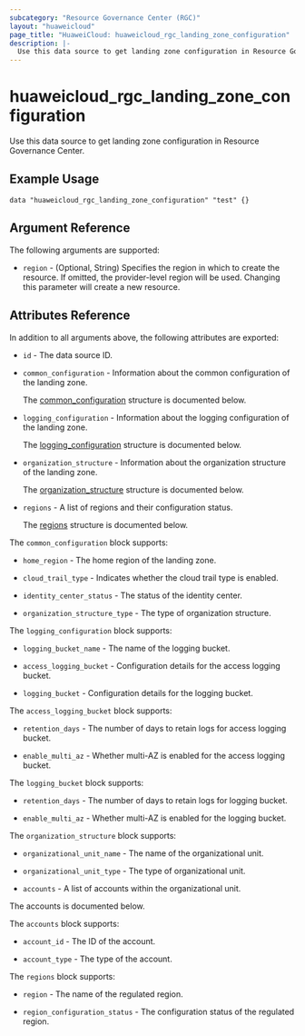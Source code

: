 ```yaml
---
subcategory: "Resource Governance Center (RGC)"
layout: "huaweicloud"
page_title: "HuaweiCloud: huaweicloud_rgc_landing_zone_configuration"
description: |-
  Use this data source to get landing zone configuration in Resource Governance Center.
---
```


# huaweicloud_rgc_landing_zone_configuration

Use this data source to get landing zone configuration in Resource Governance Center.

## Example Usage

```hcl
data "huaweicloud_rgc_landing_zone_configuration" "test" {}
```

## Argument Reference

The following arguments are supported:

* `region` - (Optional, String) Specifies the region in which to create the resource.
  If omitted, the provider-level region will be used. Changing this parameter will create a new resource.

## Attributes Reference

In addition to all arguments above, the following attributes are exported:

* `id` - The data source ID.

* `common_configuration` - Information about the common configuration of the landing zone.

  The [common_configuration](#common_configuration) structure is documented below.

* `logging_configuration` - Information about the logging configuration of the landing zone.

  The [logging_configuration](#logging_configuration) structure is documented below.

* `organization_structure` - Information about the organization structure of the landing zone.

  The [organization_structure](#organization_structure) structure is documented below.

* `regions` - A list of regions and their configuration status.

  The [regions](#regions) structure is documented below.

<a name="common_configuration"></a>
The `common_configuration` block supports:

* `home_region` - The home region of the landing zone.

* `cloud_trail_type` - Indicates whether the cloud trail type is enabled.

* `identity_center_status` - The status of the identity center.

* `organization_structure_type` - The type of organization structure.

<a name="logging_configuration"></a>
The `logging_configuration` block supports:

* `logging_bucket_name` - The name of the logging bucket.

* `access_logging_bucket` - Configuration details for the access logging bucket.

* `logging_bucket` - Configuration details for the logging bucket.

<a name="access_logging_bucket"></a>
The `access_logging_bucket` block supports:

* `retention_days` - The number of days to retain logs for access logging bucket.

* `enable_multi_az` - Whether multi-AZ is enabled for the access logging bucket.

<a name="logging_bucket"></a>
The `logging_bucket` block supports:

* `retention_days` - The number of days to retain logs for logging bucket.

* `enable_multi_az` - Whether multi-AZ is enabled for the logging bucket.

<a name="organization_structure"></a>
The `organization_structure` block supports:

* `organizational_unit_name` - The name of the organizational unit.

* `organizational_unit_type` - The type of organizational unit.

* `accounts` - A list of accounts within the organizational unit.
  
The accounts is documented below.

<a name="accounts"></a>
The `accounts` block supports:

* `account_id` - The ID of the account.

* `account_type` - The type of the account.

<a name="regions"></a>
The `regions` block supports:

* `region` - The name of the regulated region.

* `region_configuration_status` - The configuration status of the regulated region.
